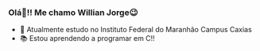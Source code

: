 ### Olá👋!! Me chamo Willian Jorge😉


- 🏫 Atualmente estudo no Instituto Federal do Maranhão Campus Caxias
- 📚 Estou aprendendo a programar em C!!

